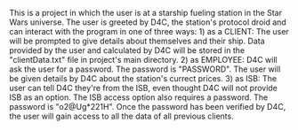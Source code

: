 This is a project in which the user is at a starship fueling station in the Star Wars universe.
The user is greeted by D4C, the station's protocol droid and can interact with the program in
one of three ways:
    1) as a CLIENT: The user will be prompted to give details about themselves and their ship.
                    Data provided by the user and calculated by D4C will be stored in the
                    "clientData.txt" file in project's main directory.
    2) as EMPLOYEE: D4C will ask the user for a password. The password is "PASSWORD".
                    The user will be given details by D4C about the station's currect prices.
    3) as ISB:      The user can tell D4C they're from the ISB, even thought D4C will not 
                    provide ISB as an option. The ISB access option also requires a password.
                    The password is "o2@Ug*221H". Once the password has been verified by D4C,
                    the user will gain access to all the data of all previous clients.
